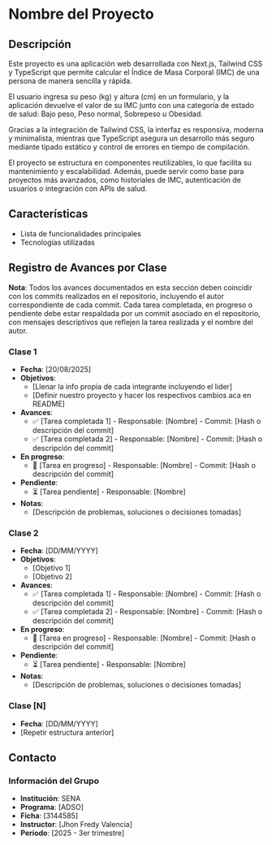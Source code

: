 # Nombre del Proyecto

## Descripción
Este proyecto es una aplicación web desarrollada con Next.js, Tailwind CSS y TypeScript que permite calcular el Índice de Masa Corporal (IMC) de una persona de manera sencilla y rápida.

El usuario ingresa su peso (kg) y altura (cm) en un formulario, y la aplicación devuelve el valor de su IMC junto con una categoría de estado de salud: Bajo peso, Peso normal, Sobrepeso u Obesidad.

Gracias a la integración de Tailwind CSS, la interfaz es responsiva, moderna y minimalista, mientras que TypeScript asegura un desarrollo más seguro mediante tipado estático y control de errores en tiempo de compilación.

El proyecto se estructura en componentes reutilizables, lo que facilita su mantenimiento y escalabilidad. Además, puede servir como base para proyectos más avanzados, como historiales de IMC, autenticación de usuarios o integración con APIs de salud.

## Características
- Lista de funcionalidades principales
- Tecnologías utilizadas

## Registro de Avances por Clase
**Nota**: Todos los avances documentados en esta sección deben coincidir con los commits realizados en el repositorio, incluyendo el autor correspondiente de cada commit. Cada tarea completada, en progreso o pendiente debe estar respaldada por un commit asociado en el repositorio, con mensajes descriptivos que reflejen la tarea realizada y el nombre del autor.

### Clase 1
- **Fecha**: [20/08/2025]
- **Objetivos**:
  - [Llenar la info propia de cada integrante incluyendo el lider]
  - [Definir nuestro proyecto y hacer los respectivos cambios aca en README]
- **Avances**:
  - ✅ [Tarea completada 1] - Responsable: [Nombre] - Commit: [Hash o descripción del commit]
  - ✅ [Tarea completada 2] - Responsable: [Nombre] - Commit: [Hash o descripción del commit]
- **En progreso**:
  - 🔄 [Tarea en progreso] - Responsable: [Nombre] - Commit: [Hash o descripción del commit]
- **Pendiente**:
  - ⏳ [Tarea pendiente] - Responsable: [Nombre]
- **Notas**:
  - [Descripción de problemas, soluciones o decisiones tomadas]

### Clase 2
- **Fecha**: [DD/MM/YYYY]
- **Objetivos**:
  - [Objetivo 1]
  - [Objetivo 2]
- **Avances**:
  - ✅ [Tarea completada 1] - Responsable: [Nombre] - Commit: [Hash o descripción del commit]
  - ✅ [Tarea completada 2] - Responsable: [Nombre] - Commit: [Hash o descripción del commit]
- **En progreso**:
  - 🔄 [Tarea en progreso] - Responsable: [Nombre] - Commit: [Hash o descripción del commit]
- **Pendiente**:
  - ⏳ [Tarea pendiente] - Responsable: [Nombre]
- **Notas**:
  - [Descripción de problemas, soluciones o decisiones tomadas]

### Clase [N]
- **Fecha**: [DD/MM/YYYY]
- [Repetir estructura anterior]

## Contacto
### Información del Grupo
- **Institución**: SENA
- **Programa**: [ADSO]
- **Ficha**: [3144585]
- **Instructor**: [Jhon Fredy Valencia]
- **Período**: [2025 - 3er trimestre]